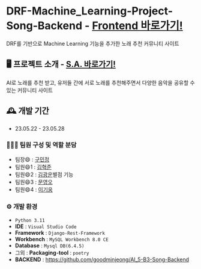 # DRF-Machine_Learning-Project-Song-Backend - <a href="https://github.com/goodminjeong/AI_5-A4-Song-Frontend">Frontend 바로가기!</a>
DRF를 기반으로 Machine Learning 기능을 추가한 노래 추천 커뮤니티 사이트

## 🖥️ 프로젝트 소개 - <a href="https://www.notion.so/woongpang/S-A-35075ce26cb641379fca5fc4dbf8d151">S.A. 바로가기!</a>
AI로 노래를 추천 받고, 유저들 간에 서로 노래를 추천해주면서 다양한 음악을 공유할 수 있는 커뮤니티 사이트

## 🕰️ 개발 기간
* 23.05.22 - 23.05.28

### 🧑‍🤝‍🧑 팀원 구성 및 역할 분담
- 팀장😄  : <a href="https://guco.tistory.com/">구민정</a>
- 팀원😄1 : <a href="https://velog.io/@rlagurwns112">김혁준</a>
- 팀원😄2 : <a href="https://codemte.tistory.com/">김광운</a>별점 기능
- 팀원😄3 : <a href="https://05-archives.tistory.com/">문영오</a>
- 팀원😄4 : <a href="https://woongpang.tistory.com/">이기웅</a>

### ⚙️ 개발 환경
- `Python 3.11`
- **IDE** : `Visual Studio Code`
- **Framework** : `Django-Rest-Framework`
- **Workbench** : `MySQL Workbench 8.0 CE`
- **Database** : `Mysql DB(6.4.5)`
- 그외 : **Packaging-tool** : `poetry`
- **BACKEND** : https://github.com/goodminjeong/AI_5-B3-Song-Backend